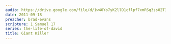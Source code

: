 ```yaml
---
audio: https://drive.google.com/file/d/1w40Yo7yK2llD1cflpf7xmRSq3ss02T3_/view
date: 2011-09-18
preacher: brad-evans
scripture: 1 Samuel 17
series: the-life-of-david
title: Giant Killer
---
```

